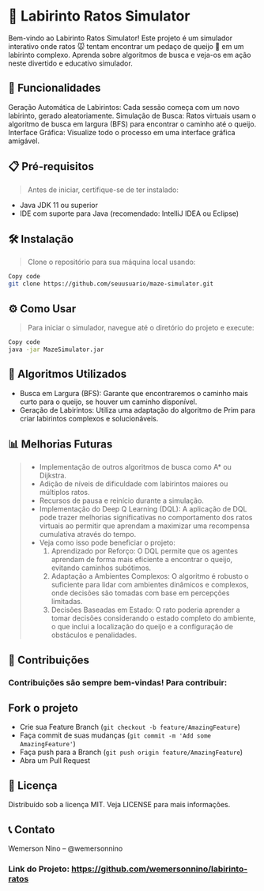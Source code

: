 # 🌟 Labirinto Ratos Simulator

Bem-vindo ao Labirinto Ratos Simulator! Este projeto é um simulador interativo onde ratos 🐭 tentam encontrar um pedaço de queijo 🧀 em um labirinto complexo. Aprenda sobre algoritmos de busca e veja-os em ação neste divertido e educativo simulador.

## 🚀 Funcionalidades
Geração Automática de Labirintos: Cada sessão começa com um novo labirinto, gerado aleatoriamente.
Simulação de Busca: Ratos virtuais usam o algoritmo de busca em largura (BFS) para encontrar o caminho até o queijo.
Interface Gráfica: Visualize todo o processo em uma interface gráfica amigável.
## 📋 Pré-requisitos
> Antes de iniciar, certifique-se de ter instalado:

- Java JDK 11 ou superior
- IDE com suporte para Java (recomendado: IntelliJ IDEA ou Eclipse)
## 🛠️ Instalação
> Clone o repositório para sua máquina local usando:

```bash
Copy code
git clone https://github.com/seuusuario/maze-simulator.git
```
## ⚙️ Como Usar
> Para iniciar o simulador, navegue até o diretório do projeto e execute:

```bash
Copy code
java -jar MazeSimulator.jar
```
## 🧠 Algoritmos Utilizados
- Busca em Largura (BFS): Garante que encontraremos o caminho mais curto para o queijo, se houver um caminho disponível.
- Geração de Labirintos: Utiliza uma adaptação do algoritmo de Prim para criar labirintos complexos e solucionáveis.
## 📊 Melhorias Futuras
> - Implementação de outros algoritmos de busca como A* ou Dijkstra.
> - Adição de níveis de dificuldade com labirintos maiores ou múltiplos ratos.
> - Recursos de pausa e reinício durante a simulação.
> -  Implementação do Deep Q Learning (DQL): A aplicação de DQL pode trazer melhorias significativas no comportamento dos ratos virtuais ao permitir que aprendam a maximizar uma recompensa cumulativa através do tempo. 
> -  Veja como isso pode beneficiar o projeto:
>     1) Aprendizado por Reforço: O DQL permite que os agentes aprendam de forma mais eficiente a encontrar o queijo, evitando caminhos subótimos.
>     2) Adaptação a Ambientes Complexos: O algoritmo é robusto o suficiente para lidar com ambientes dinâmicos e complexos, onde decisões são tomadas com base em percepções limitadas.
>     3) Decisões Baseadas em Estado: O rato poderia aprender a tomar decisões considerando o estado completo do ambiente, o que inclui a localização do queijo e a configuração de obstáculos e penalidades.
## 🤝 Contribuições
### Contribuições são sempre bem-vindas! Para contribuir:

## Fork o projeto
- Crie sua Feature Branch (```git checkout -b feature/AmazingFeature```)
- Faça commit de suas mudanças (```git commit -m 'Add some AmazingFeature'```)
- Faça push para a Branch (```git push origin feature/AmazingFeature```)
- Abra um Pull Request
## 📝 Licença
Distribuído sob a licença MIT. Veja LICENSE para mais informações.

## 📞 Contato
Wemerson Nino – @wemersonnino

### Link do Projeto: https://github.com/wemersonnino/labirinto-ratos
